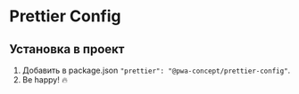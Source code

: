 # Prettier Config

## Установка в проект
1. Добавить в package.json `"prettier": "@pwa-concept/prettier-config"`.
2. Be happy! 🔥